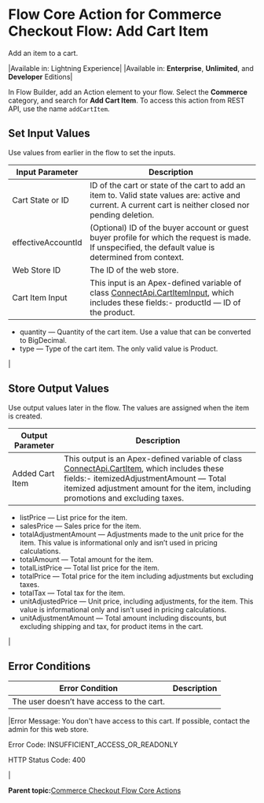 # Flow Core Action for Commerce Checkout Flow: Add Cart Item

Add an item to a cart.

|Available in: Lightning Experience|
|Available in: **Enterprise**, **Unlimited**, and **Developer** Editions|

In Flow Builder, add an Action element to your flow. Select the **Commerce** category, and search for **Add Cart Item**. To access this action from REST API, use the name `addCartItem`.

## Set Input Values

Use values from earlier in the flow to set the inputs.

|Input Parameter|Description|
|---------------|-----------|
|Cart State or ID|ID of the cart or state of the cart to add an item to. Valid state values are: active and current. A current cart is neither closed nor pending deletion.|
|effectiveAccountId|\(Optional\) ID of the buyer account or guest buyer profile for which the request is made. If unspecified, the default value is determined from context.|
|Web Store ID|The ID of the web store.|
|Cart Item Input|This input is an Apex-defined variable of class [ConnectApi.CartItemInput](https://developer.salesforce.com/docs/atlas.en-us.apexcode.meta/apexcode/apex_connectapi_input_cart_item.htm), which includes these fields:-   productId — ID of the product.
-   quantity — Quantity of the cart item. Use a value that can be converted to BigDecimal.
-   type — Type of the cart item. The only valid value is Product.

|

## Store Output Values

Use output values later in the flow. The values are assigned when the item is created.

|Output Parameter|Description|
|----------------|-----------|
|Added Cart Item|This output is an Apex-defined variable of class [ConnectApi.CartItem](https://developer.salesforce.com/docs/atlas.en-us.apexcode.meta/apexcode/apex_connectapi_output_cart_item.htm), which includes these fields:-   itemizedAdjustment​Amount — Total itemized adjustment amount for the item, including promotions and excluding taxes.
-   listPrice — List price for the item.
-   salesPrice — Sales price for the item.
-   totalAdjustmentAmount — Adjustments made to the unit price for the item. This value is informational only and isn’t used in pricing calculations.
-   totalAmount — Total amount for the item.
-   totalListPrice — Total list price for the item.
-   totalPrice — Total price for the item including adjustments but excluding taxes.
-   totalTax — Total tax for the item.
-   unitAdjustedPrice — Unit price, including adjustments, for the item. This value is informational only and isn’t used in pricing calculations.
-   unitAdjustmentAmount — Total amount including discounts, but excluding shipping and tax, for product items in the cart.

|

## Error Conditions

|Error Condition|Description|
|---------------|-----------|
|The user doesn’t have access to the cart.

|Error Message: You don't have access to this cart. If possible, contact the admin for this web store.

 Error Code: INSUFFICIENT\_ACCESS\_OR\_READONLY

 HTTP Status Code: 400

|

**Parent topic:**[Commerce Checkout Flow Core Actions](../flow/flow_ref_elements_comm_actions_list.md)

